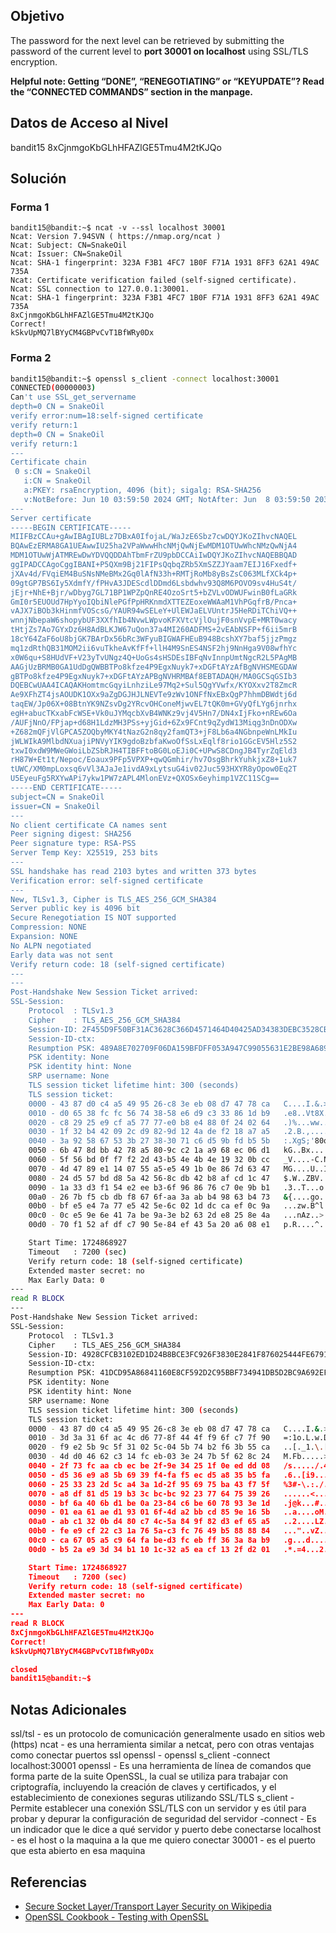 ## Objetivo
The password for the next level can be retrieved by submitting the password of the current level to **port 30001 on localhost** using SSL/TLS encryption.

**Helpful note: Getting “DONE”, “RENEGOTIATING” or “KEYUPDATE”? Read the “CONNECTED COMMANDS” section in the manpage.**
## Datos de Acceso al Nivel
bandit15
8xCjnmgoKbGLhHFAZlGE5Tmu4M2tKJQo
## Solución
### Forma 1
```
bandit15@bandit:~$ ncat -v --ssl localhost 30001
Ncat: Version 7.94SVN ( https://nmap.org/ncat )
Ncat: Subject: CN=SnakeOil
Ncat: Issuer: CN=SnakeOil
Ncat: SHA-1 fingerprint: 323A F3B1 4FC7 1B0F F71A 1931 8FF3 62A1 49AC 735A
Ncat: Certificate verification failed (self-signed certificate).
Ncat: SSL connection to 127.0.0.1:30001.
Ncat: SHA-1 fingerprint: 323A F3B1 4FC7 1B0F F71A 1931 8FF3 62A1 49AC 735A
8xCjnmgoKbGLhHFAZlGE5Tmu4M2tKJQo
Correct!
kSkvUpMQ7lBYyCM4GBPvCvT1BfWRy0Dx
```
### Forma 2
```bash
bandit15@bandit:~$ openssl s_client -connect localhost:30001
CONNECTED(00000003)
Can't use SSL_get_servername
depth=0 CN = SnakeOil
verify error:num=18:self-signed certificate
verify return:1
depth=0 CN = SnakeOil
verify return:1
---
Certificate chain
 0 s:CN = SnakeOil
   i:CN = SnakeOil
   a:PKEY: rsaEncryption, 4096 (bit); sigalg: RSA-SHA256
   v:NotBefore: Jun 10 03:59:50 2024 GMT; NotAfter: Jun  8 03:59:50 2034 GMT
---
Server certificate
-----BEGIN CERTIFICATE-----
MIIFBzCCAu+gAwIBAgIUBLz7DBxA0IfojaL/WaJzE6Sbz7cwDQYJKoZIhvcNAQEL
BQAwEzERMA8GA1UEAwwIU25ha2VPaWwwHhcNMjQwNjEwMDM1OTUwWhcNMzQwNjA4
MDM1OTUwWjATMREwDwYDVQQDDAhTbmFrZU9pbDCCAiIwDQYJKoZIhvcNAQEBBQAD
ggIPADCCAgoCggIBANI+P5QXm9Bj21FIPsQqbqZRb5XmSZZJYaam7EIJ16Fxedf+
jXAv4d/FVqiEM4BuSNsNMeBMx2Gq0lAfN33h+RMTjRoMb8yBsZsC063MLfXCk4p+
09gtGP7BS6Iy5XdmfY/fPHvA3JDEScdlDDmd6Lsbdwhv93Q8M6POVO9sv4HuS4t/
jEjr+NhE+Bjr/wDbyg7GL71BP1WPZpQnRE4OzoSrt5+bZVLvODWUFwinB0fLaGRk
GmI0r5EUOUd7HpYyoIQbiNlePGfPpHRKnmdXTTEZEoxeWWAaM1VhPGqfrB/Pnca+
vAJX7iBOb3kHinmfVOScsG/YAUR94wSELeY+UlEWJaELVUntrJ5HeRDiTChiVQ++
wnnjNbepaW6shopybUF3XXfhIb4NvwLWpvoKFXVtcVjlOujF0snVvpE+MRT0wacy
tHtjZs7Ao7GYxDz6H8AdBLKJW67uQon37a4MI260ADFMS+2vEAbNSFP+f6ii5mrB
18cY64ZaF6oU8bjGK7BArDx56bRc3WFyuBIGWAFHEuB948BcshXY7baf5jjzPmgz
mq1zdRthQB31MOM2ii6vuTkheAvKfFf+llH4M9SnES4NSF2hj9NnHga9V08wfhYc
x0W6qu+S8HUdVF+V23yTvUNgz4Q+UoGs4sHSDEsIBFqNvInnpUmtNgcR2L5PAgMB
AAGjUzBRMB0GA1UdDgQWBBTPo8kfze4P9EgxNuyk7+xDGFtAYzAfBgNVHSMEGDAW
gBTPo8kfze4P9EgxNuyk7+xDGFtAYzAPBgNVHRMBAf8EBTADAQH/MA0GCSqGSIb3
DQEBCwUAA4ICAQAKHomtmcGqyiLnhziLe97Mq2+Sul5QgYVwfx/KYOXxv2T8ZmcR
Ae9XFhZT4jsAOUDK1OXx9aZgDGJHJLNEVTe9zWv1ONFfNxEBxQgP7hhmDBWdtj6d
taqEW/Jp06X+08BtnYK9NZsvDg2YRcvOHConeMjwvEL7tQK0m+GVyQfLYg6jnrhx
egH+abucTKxabFcWSE+Vk0uJYMqcbXvB4WNKz9vj4V5Hn7/DN4xIjFko+nREw6Oa
/AUFjNnO/FPjap+d68H1LdzMH3PSs+yjGid+6Zx9FCnt9qZydW13Miqg3nDnODXw
+Z682mQFjVlGPCA5ZOQbyMKY4tNazG2n8qy2famQT3+jF8Lb6a4NGbnpeWnLMkIu
jWLWIkA9MlbdNXuajiPNVyYIK9gdoBzbfaKwoOfSsLxEqlf8rio1GGcEV5Hlz5S2
txwI0xdW9MWeGWoiLbZSbRJH4TIBFFtoBG0LoEJi0C+UPwS8CDngJB4TyrZqEld3
rH87W+Et1t/Nepoc/Eoaux9PFp5VPXP+qwQGmhir/hv7OsgBhrkYuhkjxZ8+1uk7
tUWC/XM0mpLoxsq6vVl3AJaJe1ivdA9xLytsuG4iv02Juc593HXYR8yOpow0Eq2T
U5EyeuFg5RXYwAPi7ykw1PW7zAPL4MlonEVz+QXOSx6eyhimp1VZC11SCg==
-----END CERTIFICATE-----
subject=CN = SnakeOil
issuer=CN = SnakeOil
---
No client certificate CA names sent
Peer signing digest: SHA256
Peer signature type: RSA-PSS
Server Temp Key: X25519, 253 bits
---
SSL handshake has read 2103 bytes and written 373 bytes
Verification error: self-signed certificate
---
New, TLSv1.3, Cipher is TLS_AES_256_GCM_SHA384
Server public key is 4096 bit
Secure Renegotiation IS NOT supported
Compression: NONE
Expansion: NONE
No ALPN negotiated
Early data was not sent
Verify return code: 18 (self-signed certificate)
---
---
Post-Handshake New Session Ticket arrived:
SSL-Session:
    Protocol  : TLSv1.3
    Cipher    : TLS_AES_256_GCM_SHA384
    Session-ID: 2F455D9F50BF31AC3628C366D4571464D40425AD34383DEBC3528CB3D7970041
    Session-ID-ctx:
    Resumption PSK: 489A8E702709F06DA159BFDFF053A947C99055631E2BE98A6892E9AB0184A7E7BCAFF800CF4916B657FED0102BFF4BAA
    PSK identity: None
    PSK identity hint: None
    SRP username: None
    TLS session ticket lifetime hint: 300 (seconds)
    TLS session ticket:
    0000 - 43 87 d0 c4 a5 49 95 26-c8 3e eb 08 d7 47 78 ca   C....I.&.>...Gx.
    0010 - d0 65 38 fc fc 56 74 38-58 e6 d9 c3 33 86 1d b9   .e8..Vt8X...3...
    0020 - c8 29 25 e9 cf a5 77 77-e0 b8 e4 88 0f 24 02 64   .)%...ww.....$.d
    0030 - 1f 32 b4 42 09 2c d9 82-9d 12 4a de f2 18 a7 a5   .2.B.,....J.....
    0040 - 3a 92 58 67 53 3b 27 38-30 71 c6 d5 9b fd b5 5b   :.XgS;'80q.....[
    0050 - 6b 47 8d bb 42 78 a5 80-9c c2 1a a9 68 ec 06 d1   kG..Bx......h...
    0060 - 5f 56 bd 0f f7 f2 2d 43-b5 4e 4b 4e 19 32 0b cc   _V....-C.NKN.2..
    0070 - 4d 47 89 e1 14 07 55 a5-e5 49 1b 0e 86 7d 63 47   MG....U..I...}cG
    0080 - 24 d5 57 bd d8 5a 42 56-8c db 42 b8 af cd 1c 47   $.W..ZBV..B....G
    0090 - 1a 33 d3 f1 54 e2 ee b3-6f 96 86 76 c7 0e 9b b1   .3..T...o..v....
    00a0 - 26 7b f5 cb db f8 67 6f-aa 3a ab b4 98 63 b4 73   &{....go.:...c.s
    00b0 - bf e5 e4 7a 77 e5 42 5e-6c 02 1d dc ca ef 0c 9a   ...zw.B^l.......
    00c0 - 0c e5 9e 6e 41 7a be 9a-3e b2 63 2d e8 25 8e 4a   ...nAz..>.c-.%.J
    00d0 - 70 f1 52 af df c7 90 5e-84 ef 43 5a 20 a6 08 e1   p.R....^..CZ ...

    Start Time: 1724868927
    Timeout   : 7200 (sec)
    Verify return code: 18 (self-signed certificate)
    Extended master secret: no
    Max Early Data: 0
---
read R BLOCK
---
Post-Handshake New Session Ticket arrived:
SSL-Session:
    Protocol  : TLSv1.3
    Cipher    : TLS_AES_256_GCM_SHA384
    Session-ID: 4928CFCB3102ED1D24B8BCE3FC926F3830E2841F876025444FE6791650BB973F
    Session-ID-ctx:
    Resumption PSK: 41DCD95A86841160E8CF592D2C95BBF734941DB5D2BC9A692EF855E5F745F9655166DE495C470C173DE1F286596A9F0B
    PSK identity: None
    PSK identity hint: None
    SRP username: None
    TLS session ticket lifetime hint: 300 (seconds)
    TLS session ticket:
    0000 - 43 87 d0 c4 a5 49 95 26-c8 3e eb 08 d7 47 78 ca   C....I.&.>...Gx.
    0010 - 3d 3a 31 6f ac 4c d6 77-8f 44 4f f9 6f c7 7f 90   =:1o.L.w.DO.o...
    0020 - f9 e2 5b 9c 5f 31 02 5c-04 5b 74 b2 f6 3b 55 ca   ..[._1.\.[t..;U.
    0030 - 4d d0 46 62 c3 14 fc eb-03 3e 24 7b 5f 62 8c 24   M.Fb.....>${_b.$
    0040 - 2f 73 fc aa cb ec be 2f-9e 34 25 1f 0e ed dd 08   /s...../.4%.....
    0050 - d5 36 e9 a8 5b 69 39 f4-fa f5 ec d5 a8 35 b5 fa   .6..[i9......5..
    0060 - 25 33 23 2d 5c a4 3a 1d-2f 95 69 75 ba 43 f7 5f   %3#-\.:./.iu.C._
    0070 - a8 df 81 d5 19 b3 3c bc-bc 92 23 77 64 75 39 26   ......<...#wdu9&
    0080 - bf 6a 40 6b d1 be 0a 23-84 c6 be 60 78 93 3e 1d   .j@k...#...`x.>.
    0090 - 01 ea 61 ae d1 93 01 6f-4d a2 bb cd 85 9e 16 5b   ..a....oM......[
    00a0 - ab c1 32 0b d4 80 c7 4c-5a 84 9f 82 d3 ef 65 a5   ..2....LZ.....e.
    00b0 - fe e9 cf 22 c3 1a 76 5a-c3 fc 76 49 b5 88 88 84   ..."..vZ..vI....
    00c0 - ca 67 05 a5 c9 64 fa be-d3 fc eb ff 36 3a 8a b9   .g...d......6:..
    00d0 - b5 2a e9 3d 34 b1 10 1c-32 a5 ea cf 13 2f d2 01   .*.=4...2..../..

    Start Time: 1724868927
    Timeout   : 7200 (sec)
    Verify return code: 18 (self-signed certificate)
    Extended master secret: no
    Max Early Data: 0
---
read R BLOCK
8xCjnmgoKbGLhHFAZlGE5Tmu4M2tKJQo
Correct!
kSkvUpMQ7lBYyCM4GBPvCvT1BfWRy0Dx

closed
bandit15@bandit:~$
```
## Notas Adicionales
ssl/tsl - es un protocolo de comunicación generalmente usado en sitios web (https)
ncat - es una herramienta similar a netcat, pero con otras ventajas como conectar puertos ssl
openssl - 
openssl s_client -connect localhost:30001
	openssl - Es una herramienta de línea de comandos que forma parte de la suite OpenSSL, la cual se utiliza para trabajar con criptografía, incluyendo la creación de claves y certificados, y el establecimiento de conexiones seguras utilizando SSL/TLS
	s_client - Permite establecer una conexión SSL/TLS con un servidor y es útil para probar y depurar la configuración de seguridad del servidor
	-connect - Es un indicador que le dice a qué servidor y puerto debe conectarse
	localhost - es el host o la maquina a la que me quiero conectar
	30001 - es el puerto que esta abierto en esa maquina
## Referencias
- [Secure Socket Layer/Transport Layer Security on Wikipedia](https://en.wikipedia.org/wiki/Transport_Layer_Security)
- [OpenSSL Cookbook - Testing with OpenSSL](https://www.feistyduck.com/library/openssl-cookbook/online/testing-with-openssl/index.html)